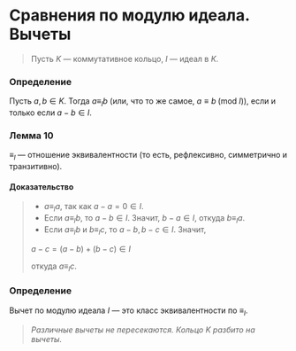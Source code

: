 # Сравнения по модулю идеала. Вычеты

> Пусть $K$ — коммутативное кольцо, $I$ — идеал в $K$.

### **Определение**

Пусть $a, b \in K$. Тогда $a \equiv_I b$ (или, что то же самое, $a \equiv b \; (\mathrm{mod} \; I)$), если и только если $a - b \in I$.

### **Лемма 10**

$\equiv_I$ — отношение эквивалентности (то есть, рефлексивно, симметрично и транзитивно).

#### **Доказательство**

> + $a \equiv_I a$, так как $a - a = 0 \in I$.
> + Если $a \equiv_I b$, то $a - b \in I$. Значит, $b - a \in I$, откуда $b \equiv_I a$.
> + Если $a \equiv_I b$ и $b \equiv_I c$, то $a - b, b - c \in I$. Значит,
>
> $a - c = (a - b) + (b - c) \in I$
>
> откуда $a \equiv_I c$.

### **Определение**

Вычет по модулю идеала $I$ — это класс эквивалентности по $\equiv_I$.

> _Различные вычеты не пересекаются. Кольцо $K$ разбито на вычеты._
